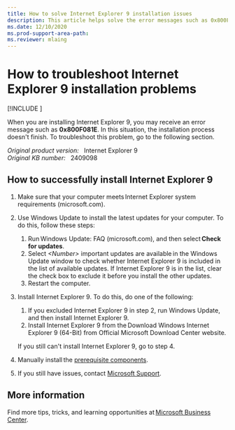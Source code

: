 ```yaml
---
title: How to solve Internet Explorer 9 installation issues
description: This article helps solve the error messages such as 0x800F081E that may occur during the installation of Internet Explorer 9.
ms.date: 12/10/2020
ms.prod-support-area-path: 
ms.reviewer: mlaing
---
```

# How to troubleshoot Internet Explorer 9 installation problems

[!INCLUDE [](../includes/browsers-important.md)]

When you are installing Internet Explorer 9, you may receive an error message such as **0x800F081E**. In this situation, the installation process doesn't finish. To troubleshoot this problem, go to the following section.

_Original product version:_ &nbsp; Internet Explorer 9  
_Original KB number:_ &nbsp; 2409098

## How to successfully install Internet Explorer 9

1. Make sure that your computer meets Internet Explorer system requirements (microsoft.com).
2. Use Windows Update to install the latest updates for your computer. To do this, follow these steps:
    1. Run Windows Update: FAQ (microsoft.com), and then select **Check for updates**.
    2. Select *\<Number>* important updates are available in the Windows Update window to check whether Internet Explorer 9 is included in the list of available updates. If Internet Explorer 9 is in the list, clear the check box to exclude it before you install the other updates.
    3. Restart the computer.

3. Install Internet Explorer 9. To do this, do one of the following:
   1. If you excluded Internet Explorer 9 in step 2, run Windows Update, and then install Internet Explorer 9.
   2. Install Internet Explorer 9 from the Download Windows Internet Explorer 9 (64-Bit) from Official Microsoft Download Center website.

   If you still can't install Internet Explorer 9, go to step 4.

4. Manually install the [prerequisite components](/troubleshoot/browsers/prerequisites-for-installing-ie-9).
5. If you still have issues, contact [Microsoft Support](https://support.microsoft.com/contactus/?ws=support).

## More information

Find more tips, tricks, and learning opportunities at [Microsoft Business Center](https://businessaccount.microsoft.com/).
